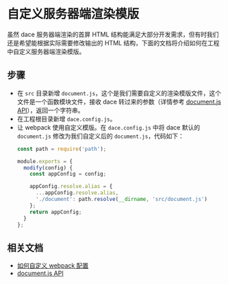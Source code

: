 # 自定义服务器端渲染模版

虽然 dace 服务器端渲染的首屏 HTML 结构能满足大部分开发需求，但有时我们还是希望能根据实际需要修改输出的 HTML 结构，下面的文档将介绍如何在工程中自定义服务器端渲染模版。

## 步骤
- 在 `src` 目录新增 `document.js`，这个是我们需要自定义的渲染模版文件，这个文件是一个函数模块文件，接收 dace 转过来的参数（详情参考 [document.js API](https://dacejs.github.io/api/document.md)），返回一个字符串。
- 在工程根目录新增 `dace.config.js`。
- 让 webpack 使用自定义模版。在 `dace.config.js` 中将 dace 默认的 `document.js` 修改为我们自定义后的 `document.js`，代码如下：
  ```js
  const path = require('path');

  module.exports = {
    modify(config) {
      const appConfig = config;

      appConfig.resolve.alias = {
        ...appConfig.resolve.alias,
        './document': path.resolve(__dirname, 'src/document.js')
      };
      return appConfig;
    }
  };
  ```

## 相关文档
- [如何自定义 webpack 配置](https://dacejs.github.io/faq/custom-webpack.html)
- [document.js API](https://dacejs.github.io/api/document.html)
